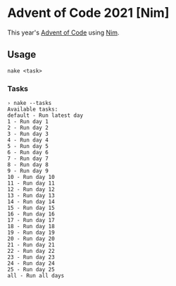 # Advent of Code 2021 [Nim]

This year's [Advent of Code](https://adventofcode.com/2021) using [Nim](https://nim-lang.org/).

## Usage

```
nake <task>
```

### Tasks

```
› nake --tasks
Available tasks:
default - Run latest day
1 - Run day 1
2 - Run day 2
3 - Run day 3
4 - Run day 4
5 - Run day 5
6 - Run day 6
7 - Run day 7
8 - Run day 8
9 - Run day 9
10 - Run day 10
11 - Run day 11
12 - Run day 12
13 - Run day 13
14 - Run day 14
15 - Run day 15
16 - Run day 16
17 - Run day 17
18 - Run day 18
19 - Run day 19
20 - Run day 20
21 - Run day 21
22 - Run day 22
23 - Run day 23
24 - Run day 24
25 - Run day 25
all - Run all days
```
